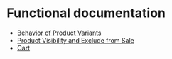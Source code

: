 # Functional documentation

-   [Behavior of Product Variants](./behavior-of-product-variants.md)
-   [Product Visibility and Exclude from Sale](./product-visibility-and-exclude-from-sale.md)
-   [Cart](./cart.md)
